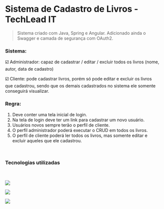 # Sistema de Cadastro de Livros - TechLead IT

> Sistema criado com Java, Spring e Angular.
> Adicionado ainda o Swagger e camada de segurança com OAuth2.

### Sistema:

:ballot_box_with_check: Administrador: capaz de cadastrar / editar / excluir todos os livros (nome, autor, data de cadastro)

:ballot_box_with_check: Cliente: pode cadastrar livros, porém só pode editar e excluir os livros que cadastrou, sendo que os demais cadastrados no sistema ele somente conseguirá visualizar.

### Regra:
1. Deve conter uma tela inicial de login.
2. Na tela de login deve ter um link para cadastrar um novo usuário.
3. Usuários novos sempre terão o perfil de cliente.
4. O perfil administrador poderá executar o CRUD em todos os livros.
5. O perfil de cliente poderá ler todos os livros, mas somente editar e excluir aqueles que ele cadastrou.

<br />

### Tecnologias utilizadas

<br />

![](https://img.shields.io/badge/Java-ED8B00?style=for-the-badge&logo=java&logoColor=white)

![](https://img.shields.io/badge/Angular-DD0031?style=for-the-badge&logo=angular&logoColor=white)

![](https://img.shields.io/badge/Spring-6DB33F?style=for-the-badge&logo=spring&logoColor=white)

